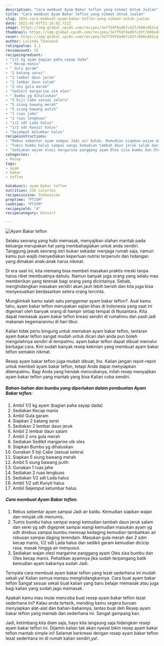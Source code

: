 ```yaml
---
description: "Cara membuat Ayam Bakar teflon yang nikmat Untuk Jualan"
title: "Cara membuat Ayam Bakar teflon yang nikmat Untuk Jualan"
slug: 1055-cara-membuat-ayam-bakar-teflon-yang-nikmat-untuk-jualan
date: 2021-01-07T21:16:03.721Z
image: https://img-global.cpcdn.com/recipes/3e7f59f8adbfcd3f/680x482cq70/ayam-bakar-teflon-foto-resep-utama.jpg
thumbnail: https://img-global.cpcdn.com/recipes/3e7f59f8adbfcd3f/680x482cq70/ayam-bakar-teflon-foto-resep-utama.jpg
cover: https://img-global.cpcdn.com/recipes/3e7f59f8adbfcd3f/680x482cq70/ayam-bakar-teflon-foto-resep-utama.jpg
author: Lucinda Townsend
ratingvalue: 3.2
reviewcount: 15
recipeingredient:
- "1/2 kg ayam bagian paha sayap dada"
- " Kecap manis"
- " Gula garam"
- "2 batang serei"
- "2 lembar daun jeruk"
- "2 lembar daun salam"
- "2 ons gula merah"
- "Sedikit margarine utk oles"
- " Bumbu yg dihaluskan"
- "5 biji Cabe sesuai selera"
- "5 siung bawang merah"
- "5 siung bawang putih"
- "1 ruas jahe"
- "2 ruas lengkuas"
- "1/2 sdt Lada halus"
- "1/2 sdt Kunyit halus"
- "Sejemput ketumbar halus"
recipeinstructions:
- "Rebus sebentar ayam sampai Jadi air kaldu. Kemudian siapkan wajan dan minyak utk menumis."
- "Tumis bumbu halus sampai wangi kemudian tambah daun jeruk salam dan serei yg sdh digeprek sampai wangi kemudian masukan ayam yg sdh direbus sampai bumbu meresap kedaging kemudian tambahkan air rebusan sampai daging terendam. Masukan gula merah dan 2 sdm kecap manis, 1/2 sdt Lada halus dan sedikit garam kemudian dicicip rasa, masak hingga air menyusut."
- "Sediakan wajan olesi margarine panggang ayam Oles sisa bumbu dan Oles kecap manis. Pehatikan ayamnya jika sudah terpangang balik kemudian ayam bakarnya sudah Jadi."
categories:
- Resep
tags:
- ayam
- bakar
- teflon

katakunci: ayam bakar teflon 
nutrition: 226 calories
recipecuisine: Indonesian
preptime: "PT15M"
cooktime: "PT37M"
recipeyield: "4"
recipecategory: Dessert

---
```



![Ayam Bakar teflon](https://img-global.cpcdn.com/recipes/3e7f59f8adbfcd3f/680x482cq70/ayam-bakar-teflon-foto-resep-utama.jpg)

Selaku seorang yang hobi memasak, menyajikan olahan mantab pada keluarga merupakan hal yang membahagiakan untuk anda sendiri. Tanggung jawab seorang istri bukan sekadar menjaga rumah saja, namun kamu pun wajib menyediakan keperluan nutrisi terpenuhi dan hidangan yang dimakan anak-anak harus nikmat.

Di era  saat ini, kita memang bisa membeli masakan praktis meski tanpa harus ribet membuatnya dahulu. Namun banyak juga orang yang selalu mau memberikan yang terenak bagi orang yang dicintainya. Sebab, menghidangkan masakan sendiri akan jauh lebih bersih dan kita juga bisa menyesuaikan berdasarkan selera orang tercinta. 



Mungkinkah kamu salah satu penggemar ayam bakar teflon?. Asal kamu tahu, ayam bakar teflon merupakan sajian khas di Indonesia yang saat ini digemari oleh banyak orang di hampir setiap tempat di Nusantara. Kita dapat memasak ayam bakar teflon kreasi sendiri di rumahmu dan pasti jadi makanan kegemaranmu di hari libur.

Kalian tidak perlu bingung untuk memakan ayam bakar teflon, lantaran ayam bakar teflon sangat mudah untuk dicari dan anda pun boleh mengolahnya sendiri di tempatmu. ayam bakar teflon dapat dibuat memalui berbagai cara. Kini sudah banyak resep kekinian yang membuat ayam bakar teflon semakin nikmat.

Resep ayam bakar teflon juga mudah dibuat, lho. Kalian jangan repot-repot untuk membeli ayam bakar teflon, tetapi Anda dapat menyiapkan ditempatmu. Bagi Anda yang hendak mencobanya, inilah resep menyajikan ayam bakar teflon yang mantab yang bisa Kalian coba sendiri.

<!--inarticleads1-->

##### Bahan-bahan dan bumbu yang diperlukan dalam pembuatan Ayam Bakar teflon:

1. Ambil 1/2 kg ayam (bagian paha sayap dada)
1. Sediakan  Kecap manis
1. Ambil  Gula garam
1. Siapkan 2 batang serei
1. Sediakan 2 lembar daun jeruk
1. Ambil 2 lembar daun salam
1. Ambil 2 ons gula merah
1. Sediakan Sedikit margarine utk oles
1. Siapkan  Bumbu yg dihaluskan
1. Gunakan 5 biji Cabe (sesuai selera)
1. Siapkan 5 siung bawang merah
1. Ambil 5 siung bawang putih
1. Gunakan 1 ruas jahe
1. Sediakan 2 ruas lengkuas
1. Sediakan 1/2 sdt Lada halus
1. Ambil 1/2 sdt Kunyit halus
1. Ambil Sejemput ketumbar halus




<!--inarticleads2-->

##### Cara membuat Ayam Bakar teflon:

1. Rebus sebentar ayam sampai Jadi air kaldu. Kemudian siapkan wajan dan minyak utk menumis.
1. Tumis bumbu halus sampai wangi kemudian tambah daun jeruk salam dan serei yg sdh digeprek sampai wangi kemudian masukan ayam yg sdh direbus sampai bumbu meresap kedaging kemudian tambahkan air rebusan sampai daging terendam. Masukan gula merah dan 2 sdm kecap manis, 1/2 sdt Lada halus dan sedikit garam kemudian dicicip rasa, masak hingga air menyusut.
1. Sediakan wajan olesi margarine panggang ayam Oles sisa bumbu dan Oles kecap manis. Pehatikan ayamnya jika sudah terpangang balik kemudian ayam bakarnya sudah Jadi.




Ternyata cara membuat ayam bakar teflon yang lezat sederhana ini mudah sekali ya! Kalian semua mampu menghidangkannya. Cara buat ayam bakar teflon Sangat sesuai sekali buat kalian yang baru belajar memasak atau juga bagi kalian yang sudah jago memasak.

Apakah kamu mau mulai mencoba buat resep ayam bakar teflon lezat sederhana ini? Kalau anda tertarik, mending kamu segera buruan menyiapkan alat-alat dan bahan-bahannya, lantas buat deh Resep ayam bakar teflon yang mantab dan sederhana ini. Sangat gampang kan. 

Jadi, ketimbang kita diam saja, hayo kita langsung saja hidangkan resep ayam bakar teflon ini. Dijamin kalian tak akan nyesel bikin resep ayam bakar teflon mantab simple ini! Selamat berkreasi dengan resep ayam bakar teflon lezat sederhana ini di rumah kalian sendiri,ya!.

